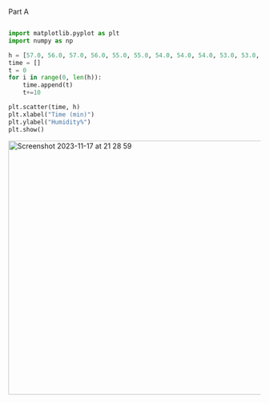 Part A
```py

import matplotlib.pyplot as plt
import numpy as np

h = [57.0, 56.0, 57.0, 56.0, 55.0, 55.0, 54.0, 54.0, 54.0, 53.0, 53.0, 54.0, 53.0, 53.0, 52.0, 52.0, 51.0, 51.0, 51.0, 50.0, 50.0, 49.0, 50.0, 49.0, 49.0, 48.0, 49.0, 49.0, 48.0, 48.0, 48.0, 49.0]
time = []
t = 0
for i in range(0, len(h)):
    time.append(t)
    t+=10

plt.scatter(time, h)
plt.xlabel("Time (min)")
plt.ylabel("Humidity%")
plt.show()
```
<img width="506" alt="Screenshot 2023-11-17 at 21 28 59" src="https://github.com/NaomiRozenberg/unit2_repo/assets/142605919/c48b8503-6f85-4017-93d3-27074d8a46fa">
